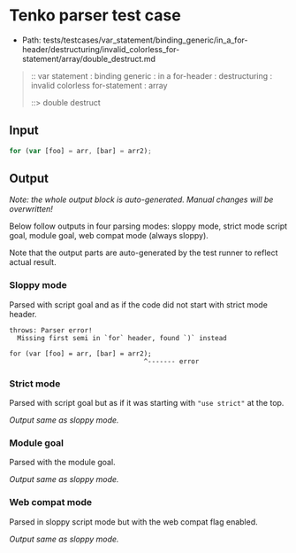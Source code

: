 # Tenko parser test case

- Path: tests/testcases/var_statement/binding_generic/in_a_for-header/destructuring/invalid_colorless_for-statement/array/double_destruct.md

> :: var statement : binding generic : in a for-header : destructuring : invalid colorless for-statement : array
>
> ::> double destruct

## Input

`````js
for (var [foo] = arr, [bar] = arr2);
`````

## Output

_Note: the whole output block is auto-generated. Manual changes will be overwritten!_

Below follow outputs in four parsing modes: sloppy mode, strict mode script goal, module goal, web compat mode (always sloppy).

Note that the output parts are auto-generated by the test runner to reflect actual result.

### Sloppy mode

Parsed with script goal and as if the code did not start with strict mode header.

`````
throws: Parser error!
  Missing first semi in `for` header, found `)` instead

for (var [foo] = arr, [bar] = arr2);
                                  ^------- error
`````

### Strict mode

Parsed with script goal but as if it was starting with `"use strict"` at the top.

_Output same as sloppy mode._

### Module goal

Parsed with the module goal.

_Output same as sloppy mode._

### Web compat mode

Parsed in sloppy script mode but with the web compat flag enabled.

_Output same as sloppy mode._
